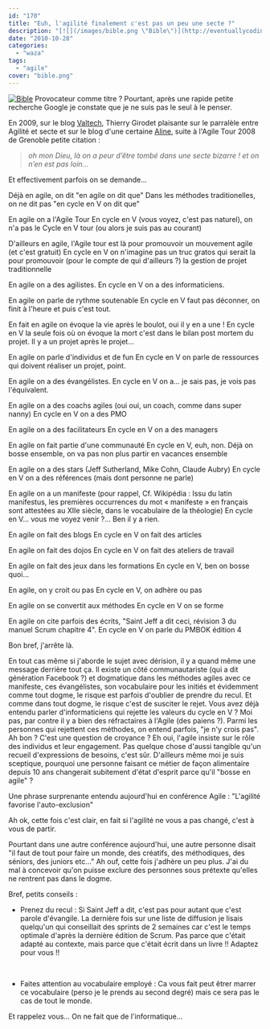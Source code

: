 ```yaml
---
id: "170"
title: "Euh, l'agilité finalement c'est pas un peu une secte ?"
description: "[![](/images/bible.png \"Bible\")](http://eventuallycoding.com/wp-content/uploads/2010/10/bible.png) Provocateur comme titre ? Pourtant, après une rapid..."
date: "2010-10-28"
categories: 
  - "waza"
tags: 
  - "agile"
cover: "bible.png"
---
```


[![](/images/bible.png "Bible")](http://eventuallycoding.com/wp-content/uploads/2010/10/bible.png) Provocateur comme titre ? Pourtant, après une rapide petite recherche Google je constate que je ne suis pas le seul à le penser.

En 2009, sur le blog [Valtech](http://blog.valtech.fr/wordpress/2009/01/23/retour-sur-agile-open-france-2009/), Thierry Girodet plaisante sur le parralèle entre Agilité et secte et sur le blog d'une certaine [Aline](http://techaline.wordpress.com/2008/10/13/pour-etre-en-forme-soyez-agiles/), suite à l'Agile Tour 2008 de Grenoble petite citation :

> _oh mon Dieu, là on a peur d’être tombé dans une secte bizarre ! et on n’en est pas loin…_

Et effectivement parfois on se demande...

Déjà en agile, on dit "en agile on dit que" Dans les méthodes traditionelles, on ne dit pas "en cycle en V on dit que"

En agile on a l'Agile Tour En cycle en V (vous voyez, c'est pas naturel), on n'a pas le Cycle en V tour (ou alors je suis pas au courant)

D'ailleurs en agile, l'Agile tour est là pour promouvoir un mouvement agile (et c'est gratuit) En cycle en V on n'imagine pas un truc gratos qui serait la pour promouvoir (pour le compte de qui d'ailleurs ?) la gestion de projet traditionnelle

En agile on a des agilistes. En cycle en V on a des informaticiens.

En agile on parle de rythme soutenable En cycle en V faut pas déconner, on finit à l'heure et puis c'est tout.

En fait en agile on évoque la vie après le boulot, oui il y en a une ! En cycle en V la seule fois où on évoque la mort c'est dans le bilan post mortem du projet. Il y a un projet après le projet...

En agile on parle d'individus et de fun En cycle en V on parle de ressources qui doivent réaliser un projet, point.

En agile on a des évangélistes. En cycle en V on a... je sais pas, je vois pas l'équivalent.

En agile on a des coachs agiles (oui oui, un coach, comme dans super nanny) En cycle en V on a des PMO

En agile on a des facilitateurs En cycle en V on a des managers

En agile on fait partie d'une communauté En cycle en V, euh, non. Déjà on bosse ensemble, on va pas non plus partir en vacances ensemble

En agile on a des stars (Jeff Sutherland, Mike Cohn, Claude Aubry) En cycle en V on a des références (mais dont personne ne parle)

En agile on a un manifeste (pour rappel, Cf. Wikipédia : Issu du latin manifestus, les premières occurrences du mot « manifeste » en français sont attestées au XIIe siècle, dans le vocabulaire de la théologie) En cycle en V... vous me voyez venir ?... Ben il y a rien.

En agile on fait des blogs En cycle en V on fait des articles

En agile on fait des dojos En cycle en V on fait des ateliers de travail

En agile on fait des jeux dans les formations En cycle en V, ben on bosse quoi...

En agile, on y croit ou pas En cycle en V, on adhère ou pas

En agile on se convertit aux méthodes En cycle en V on se forme

En agile on cite parfois des écrits, "Saint Jeff a dit ceci, révision 3 du manuel Scrum chapitre 4". En cycle en V on parle du PMBOK édition 4

Bon bref, j'arrête là.

En tout cas même si j'aborde le sujet avec dérision, il y a quand même une message derrière tout ça. Il existe un côté communautariste (qui a dit génération Facebook ?) et dogmatique dans les méthodes agiles avec ce manifeste, ces évangélistes, son vocabulaire pour les initiés et évidemment comme tout dogme, le risque est parfois d'oublier de prendre du recul. Et comme dans tout dogme, le risque c'est de susciter le rejet. Vous avez déjà entendu parler d'informaticiens qui rejette les valeurs du cycle en V ? Moi pas, par contre il y a bien des réfractaires à l'Agile (des paiens ?). Parmi les personnes qui rejettent ces méthodes, on entend parfois, "je n'y crois pas". Ah bon ? C'est une question de croyance ? Eh oui, l'agile insiste sur le rôle des individus et leur engagement. Pas quelque chose d'aussi tangible qu'un recueil d'expressions de besoins, c'est sûr. D'ailleurs même moi je suis sceptique, pourquoi une personne faisant ce métier de façon alimentaire depuis 10 ans changerait subitement d'état d'esprit parce qu'il "bosse en agile" ?

Une phrase surprenante entendu aujourd'hui en conférence Agile : "L'agilité favorise l'auto-exclusion"

Ah ok, cette fois c'est clair, en fait si l'agilité ne vous a pas changé, c'est à vous de partir.

Pourtant dans une autre conférence aujourd'hui, une autre personne disait "il faut de tout pour faire un monde, des créatifs, des méthodiques, des séniors, des juniors etc..." Ah ouf, cette fois j'adhère un peu plus. J'ai du mal à concevoir qu'on puisse exclure des personnes sous prétexte qu'elles ne rentrent pas dans le dogme.

Bref, petits conseils :

- Prenez du recul : Si Saint Jeff a dit, c'est pas pour autant que c'est parole d'évangile. La dernière fois sur une liste de diffusion je lisais quelqu'un qui conseillait des sprints de 2 semaines car c'est le temps optimale d'après la dernière édition de Scrum. Pas parce que c'était adapté au contexte, mais parce que c'était écrit dans un livre !! Adaptez pour vous !!

 

- Faites attention au vocabulaire employé : Ca vous fait peut êtrer marrer ce vocabulaire (perso je le prends au second degré) mais ce sera pas le cas de tout le monde.

Et rappelez vous... On ne fait que de l'informatique...
